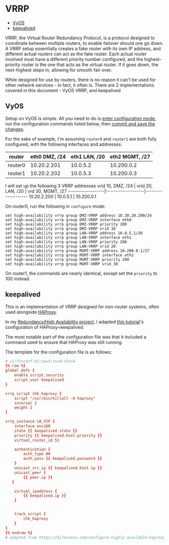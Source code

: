 # VRRP

<!-- vim-markdown-toc GitLab -->

* [VyOS](#vyos)
* [keepalived](#keepalived)

<!-- vim-markdown-toc -->

VRRP, the Virtual Router Redundancy Protocol, is a protocol designed to coordinate between multiple routers, to enable failover should one go down. A VRRP setup essentially creates a fake router with its own IP address, and different actual routers can act as the fake router. Each actual router involved must have a different priority number configured, and the highest-priority router is the one that acts as the virtual router. If it goes down, the next-highest steps in, allowing for smooth fail-over.

While designed for use by routers, there is no reason it can't be used for other network services - in fact, it often is. There are 2 implementations covered in this document - VyOS VRRP, and keepalived

## VyOS

Setup on VyOS is simple. All you need to do is [enter configuration mode](../VyOS.md#entering-configuration-mode), run the configuration commands listed below, then [commit and save the changes](../VyOS.md#save-configuration-changes).

For the sake of example, I'm assuming `router0` and `router1` are both fully configured, with the following interfaces and addresses:


router  | eth0 DMZ, /24 | eth1 LAN, /20 | eth2 MGMT, /27
--------|---------------|---------------|---------------
router0 | 10.20.2.201   | 10.0.5.2      | 10.200.0.2
router1 | 10.20.2.202   | 10.0.5.3      | 10.200.0.3

I will set up the following 3 VRRP addresses
vrid 10, DMZ, /24 | vrid 20, LAN, /20 | vrd 30, MGMT, /27
------------------|-------------------|-------------------
10.20.2.200       | 10.0.5.1          | 10.200.0.1

On router0, run the following in `configure` mode:

```
set high-availability vrrp group DMZ-VRRP address 10.20.20.200/24
set high-availability vrrp group DMZ-VRRP interface eth0
set high-availability vrrp group DMZ-VRRP priority 200
set high-availability vrrp group DMZ-VRRP vrid 10
set high-availability vrrp group LAN-VRRP address 10.0.5.1/20
set high-availability vrrp group LAN-VRRP interface eth1
set high-availability vrrp group LAN-VRRP priority 200
set high-availability vrrp group LAN-VRRP vrid 20
set high-availability vrrp group MGMT-VRRP address 10.200.0.1/27
set high-availability vrrp group MGMT-VRRP interface eth2
set high-availability vrrp group MGMT-VRRP priority 200
set high-availability vrrp group MGMT-VRRP vrid 30
```

On router1, the commands are nearly identical, except set the `priority` to 100 instead.

## keepalived

This is an implementation of VRRP designed for non-router systems, often used alongside [HAProxy](./HAProxy.md).

In my [Redundancy/High Availability project](https://github.com/eliminmax/cncs-journal/wiki/Working-Notes%3A-SEC440%3A-High-Availability-Project), I adapted [this tutorial](https://kifarunix.com/configure-highly-available-haproxy-with-keepalived-on-ubuntu-20-04/)'s configuration of HAProxy+keepalived.

The most notable part of the configuration file was that it included a command used to ensure that HAProxy was still running.

The template for the configuration file is as follows:

```conf
# vi:ft=conf:et:sw=4:ts=4:sts=4
{% raw %}
global_defs {
    enable_script_security
    script_user keepalived
}

vrrp_script chk_haproxy {
    script "/usr/bin/killall -0 haproxy"
    interval 2
    weight 2
}

vrrp_instance LB_VIP {
    interface ens160
    state {{ keepalived.state }}
    priority {{ keepalived.host.priority }}
    virtual_router_id 51

    authentication {
        auth_type AH
        auth_pass {{ keepalived.password }}
    }
    unicast_src_ip {{ keepalived.host.ip }}
    unicast_peer {
        {{ peer.ip }}
   }

    virtual_ipaddress {
        {{ keepalived.ip }}
    }


    track_script {
        chk_haproxy
    }
}
{% endraw %}
# adapted from https://kifarunix.com/configure-highly-available-haproxy-with-keepalived-on-ubuntu-20-04/#ipforwardingandnon-localbind
```
